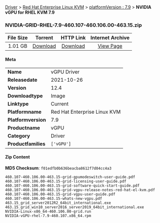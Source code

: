 
[Driver](/README.md)  >  [Red Hat Enterprise Linux KVM](/index/Driver/Red_Hat_Enterprise_Linux_KVM.md)  >  [platformVersion : 7.9](/index/Driver/Red_Hat_Enterprise_Linux_KVM/7.9.md)  >  **NVIDIA vGPU for RHEL KVM 7.9**


### NVIDIA-GRID-RHEL-7.9-460.107-460.106.00-463.15.zip

| **File Size** | **Torrent**  | **HTTP Link** | **Internet Archive** |
|:-------------:|:------------:|:-------------:|:--------------------:|
| 1.01 GB |  [Download](https://archive.org/download/nvgpu_NVIDIA-GRID-RHEL-7.9-460.107-460.106.00-463.15.zip/nvgpu_NVIDIA-GRID-RHEL-7.9-460.107-460.106.00-463.15.zip_archive.torrent)       | [Download](https://archive.org/compress/nvgpu_NVIDIA-GRID-RHEL-7.9-460.107-460.106.00-463.15.zip) | [View Page](https://archive.org/details/nvgpu_NVIDIA-GRID-RHEL-7.9-460.107-460.106.00-463.15.zip)       |

#### Meta

<table>
<tr><td><strong>Name</strong></td><td>vGPU Driver</td></tr>
<tr><td><strong>Releasedate</strong></td><td>2021-10-26</td></tr>
<tr><td><strong>Version</strong></td><td>12.4</td></tr>
<tr><td><strong>Downloadtype</strong></td><td>Image</td></tr>
<tr><td><strong>Linktype</strong></td><td>Current</td></tr>
<tr><td><strong>Platformname</strong></td><td>Red Hat Enterprise Linux KVM</td></tr>
<tr><td><strong>Platformversion</strong></td><td>7.9</td></tr>
<tr><td><strong>Productname</strong></td><td>vGPU</td></tr>
<tr><td><strong>Category</strong></td><td>Driver</td></tr>
<tr><td><strong>Productfamilies</strong></td><td><code>['vGPU']</code></td></tr>
</table>

#### Zip Content

**MD5 Checksum**: `f01edfb0b636beacba8612f7d04cc4a3`

```text
460.107-460.106.00-463.15-grid-gpumodeswitch-user-guide.pdf
460.107-460.106.00-463.15-grid-licensing-user-guide.pdf
460.107-460.106.00-463.15-grid-software-quick-start-guide.pdf
460.107-460.106.00-463.15-grid-vgpu-release-notes-red-hat-el-kvm.pdf
460.107-460.106.00-463.15-grid-vgpu-user-guide.pdf
460.107-460.106.00-463.15-whats-new-vgpu.pdf
463.15_grid_server2012R2_64bit_international.exe
463.15_grid_win10_server2016_server2019_64bit_international.exe
NVIDIA-Linux-x86_64-460.106.00-grid.run
NVIDIA-vGPU-rhel-7.9-460.107.x86_64.rpm
```